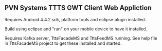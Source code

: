 ## PVN Systems TTTS GWT Client Web Appliction

Requires Android 4.4.2 sdk, platform tools and eclipse plugin installed.

Build using eclipse and "run" on your mobile device to have it installed.

Requires Kafka server, TttsFacadeMS and TttsFeedMS running. 
See help file in TttsFacadeMS project to get these installed and started.
